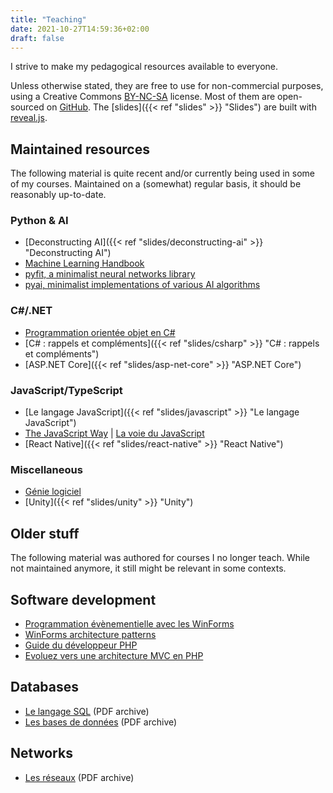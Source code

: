 ```yaml
---
title: "Teaching"
date: 2021-10-27T14:59:36+02:00
draft: false
---
```


I strive to make my pedagogical resources available to everyone.

Unless otherwise stated, they are free to use for non-commercial purposes, using a Creative Commons [BY-NC-SA](https://creativecommons.org/licenses/by-nc-sa/4.0/) license. Most of them are open-sourced on [GitHub](https://github.com/bpesquet?tab=repositories). The [slides]({{< ref "slides" >}} "Slides") are built with [reveal.js](https://revealjs.com/).

## Maintained resources

The following material is quite recent and/or currently being used in some of my courses. Maintained on a (somewhat) regular basis, it should be reasonably up-to-date.

### Python & AI

- [Deconstructing AI]({{< ref "slides/deconstructing-ai" >}} "Deconstructing AI")
- [Machine Learning Handbook](https://bpesquet.github.io/mlhandbook/)
- [pyfit, a minimalist neural networks library](https://github.com/bpesquet/pyfit)
- [pyai, minimalist implementations of various AI algorithms](https://github.com/bpesquet/pyai)

### C#/.NET

- [Programmation orientée objet en C#](https://ensc.gitbook.io/programmation-objet-csharp/)
- [C# : rappels et compléments]({{< ref "slides/csharp" >}} "C# : rappels et compléments")
- [ASP.NET Core]({{< ref "slides/asp-net-core" >}} "ASP.NET Core")

### JavaScript/TypeScript

- [Le langage JavaScript]({{< ref "slides/javascript" >}} "Le langage JavaScript")
- [The JavaScript Way](https://github.com/thejsway/thejsway) | [La voie du JavaScript](https://github.com/thejsway/thejsway_fr)
- [React Native]({{< ref "slides/react-native" >}} "React Native")

### Miscellaneous

- [Génie logiciel](https://ensc.gitbook.io/genie-logiciel/)
- [Unity]({{< ref "slides/unity" >}} "Unity")

## Older stuff

The following material was authored for courses I no longer teach. While not maintained anymore, it still might be relevant in some contexts.

## Software development

- [Programmation évènementielle avec les WinForms](https://ensc.gitbook.io/programmation-evenementielle-winforms/)
- [WinForms architecture patterns](https://github.com/bpesquet/winforms-architecture-patterns)
- [Guide du développeur PHP](https://bpesquet.gitbooks.io/guide-developpeur-php/)
- [Evoluez vers une architecture MVC en PHP](https://bpesquet.developpez.com/tutoriels/php/evoluer-architecture-mvc/)

## Databases

- [Le langage SQL](/pub/cours_sql.zip) (PDF archive)
- [Les bases de données](/pub/cours_sgbd.zip) (PDF archive)

## Networks

- [Les réseaux](/pub/cours_reseaux.zip) (PDF archive)

